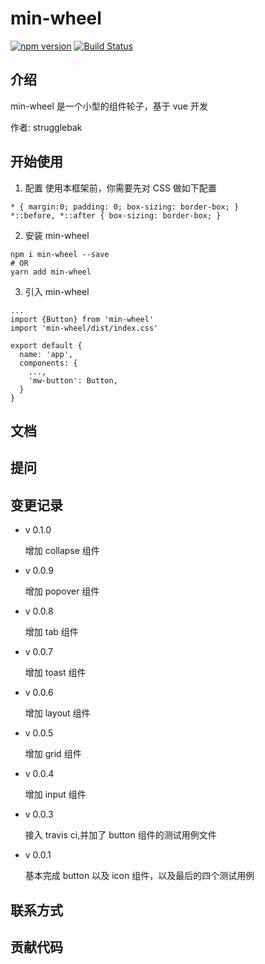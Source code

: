 # min-wheel
[![npm version](https://badge.fury.io/js/min-wheel.svg)](https://badge.fury.io/js/min-wheel)
[![Build Status](https://travis-ci.org/strugglebak/min-wheel.svg?branch=master)](https://travis-ci.org/strugglebak/min-wheel)

## 介绍
min-wheel 是一个小型的组件轮子，基于 vue 开发

作者: strugglebak

## 开始使用
1. 配置 
使用本框架前，你需要先对 CSS 做如下配置
  ```
  * { margin:0; padding: 0; box-sizing: border-box; }
  *::before, *::after { box-sizing: border-box; }
  ```

2. 安装 min-wheel
  ```
  npm i min-wheel --save
  # OR
  yarn add min-wheel
  ```

3. 引入 min-wheel
  ```
  ...
  import {Button} from 'min-wheel'
  import 'min-wheel/dist/index.css'

  export default {        
    name: 'app',          
    components: {         
      ...,         
      'mw-button': Button,       
    }      
  }
  ```

## 文档

## 提问

## 变更记录
- v 0.1.0

  增加 collapse 组件
  
- v 0.0.9
    
    增加 popover 组件

- v 0.0.8

  增加 tab 组件

- v 0.0.7

    增加 toast 组件

- v 0.0.6

    增加 layout 组件

- v 0.0.5

    增加 grid 组件

- v 0.0.4

    增加 input 组件

- v 0.0.3

    接入 travis ci,并加了 button 组件的测试用例文件

- v 0.0.1

    基本完成 button 以及 icon 组件，以及最后的四个测试用例

## 联系方式

## 贡献代码
